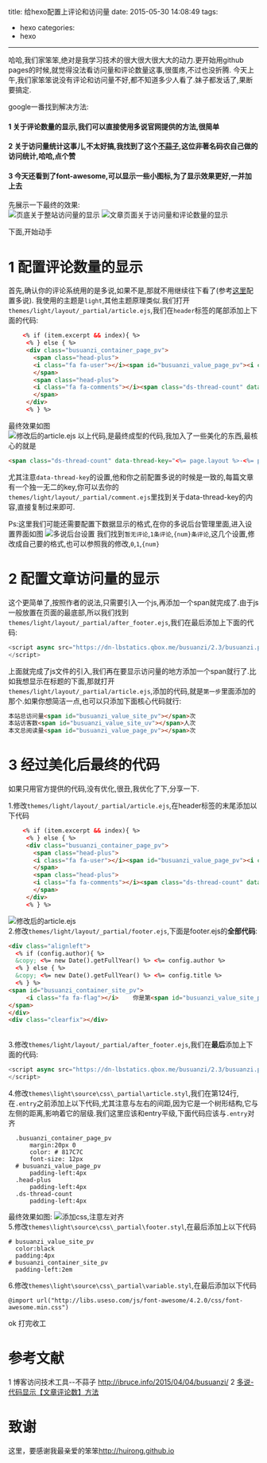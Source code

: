 title: 给hexo配置上评论和访问量
date: 2015-05-30 14:08:49
tags:
- hexo
categories:
- hexo
---
哈哈,我们家笨笨,绝对是我学习技术的很大很大很大大的动力.更开始用github pages的时候,就觉得没法看访问量和评论数量这事,很蛋疼,不过也没折腾.
今天上午,我们家笨笨说没有评论和访问量不好,都不知道多少人看了.妹子都发话了,果断要搞定.
<!-- more -->
google一番找到解决方法:
#### 1 关于评论数量的显示,我们可以直接使用多说官网提供的方法,很简单
#### 2 关于访问量统计这事儿,不太好搞,我找到了这个[不蒜子](http://ibruce.info/2015/04/04/busuanzi/),这位非著名码农自己做的访问统计,哈哈,点个赞
#### 3 今天还看到了font-awesome,可以显示一些小图标,为了显示效果更好,一并加上去
先展示一下最终的效果:<br>
![页底关于整站访问量的显示](https://ww1.sinaimg.cn/large/692869a3gw1esm9snxfcuj20su0ad74x.jpg)
![文章页面关于访问量和评论数量的显示](https://ww4.sinaimg.cn/large/692869a3gw1esm9tcczdij20r00doq4t.jpg)

下面,开始动手
# 1 配置评论数量的显示
首先,确认你的评论系统用的是多说,如果不是,那就不用继续往下看了(参考[这里](http://localhost:4000/2014/11/28/custom-hexo/)配置多说).
我使用的主题是`light`,其他主题原理类似.我们打开`themes/light/layout/_partial/article.ejs`,我们在`header`标签的尾部添加上下面的代码:
```html
    <% if (item.excerpt && index){ %>
     <% } else { %>
     <div class="busuanzi_container_page_pv">
       <span class="head-plus">
       <i class="fa fa-user"></i><span id="busuanzi_value_page_pv"><i class="fa fa-spinner fa-spin"></i></span>次访问
       </span>
       <span class="head-plus">
       <i class="fa fa-comments"></i><span class="ds-thread-count" data-thread-key="<%= page.layout %>-<%= page.slug %>"><i class="fa fa-spinner fa-spin"></i></span>条评论
       </span>
     </div>
     <% } %>
```
最终效果如图<br>
![修改后的article.ejs](https://ww2.sinaimg.cn/large/692869a3gw1esmas5d58oj20x50jc46f.jpg)
以上代码,是最终成型的代码,我加入了一些美化的东西,最核心的就是
```html
<span class="ds-thread-count" data-thread-key="<%= page.layout %>-<%= page.slug %>"></span>
```
尤其注意`data-thread-key`的设置,他和你之前配置多说的时候是一致的,每篇文章有一个独一无二的key,你可以去你的`themes/light/layout/_partial/comment.ejs`里找到关于data-thread-key的内容,直接复制过来即可.

Ps:这里我们可能还需要配置下数据显示的格式,在你的多说后台管理里面,进入设置界面如图
![多说后台设置](https://ww3.sinaimg.cn/large/692869a3gw1esmayan2utj20w50mx0ya.jpg)
我们找到`暂无评论`,`1条评论`,`{num}条评论`,这几个设置,修改成自己要的格式,也可以参照我的修改,`0`,`1`,`{num}`

# 2 配置文章访问量的显示
这个更简单了,按照作者的说法,只需要引入一个js,再添加一个span就完成了.由于js一般放置在页面的最底部,所以我们找到`themes/light/layout/_partial/after_footer.ejs`,我们在最后添加上下面的代码:
```javascript
<script async src="https://dn-lbstatics.qbox.me/busuanzi/2.3/busuanzi.pure.mini.js">
</script>
```
上面就完成了js文件的引入,我们再在要显示访问量的地方添加一个span就行了.比如我想显示在标题的下面,那就打开`themes/light/layout/_partial/article.ejs`,添加的代码,就是`第一步`里面添加的那个.如果你想简洁一点,也可以只添加下面核心代码就行:
```html
本站总访问量<span id="busuanzi_value_site_pv"></span>次
本站访客数<span id="busuanzi_value_site_uv"></span>人次
本文总阅读量<span id="busuanzi_value_page_pv"></span>次
```
# 3  经过美化后最终的代码
如果只用官方提供的代码,没有优化,很丑,我优化了下,分享一下.

1.修改`themes/light/layout/_partial/article.ejs`,在header标签的末尾添加以下代码
```html
    <% if (item.excerpt && index){ %>
     <% } else { %>
     <div class="busuanzi_container_page_pv">
       <span class="head-plus">
       <i class="fa fa-user"></i><span id="busuanzi_value_page_pv"><i class="fa fa-spinner fa-spin"></i></span>次访问
       </span>
       <span class="head-plus">
       <i class="fa fa-comments"></i><span class="ds-thread-count" data-thread-key="<%= page.layout %>-<%= page.slug %>"><i class="fa fa-spinner fa-spin"></i></span>条评论
       </span>
     </div>
     <% } %>
```
![修改后的article.ejs](https://ww2.sinaimg.cn/large/692869a3gw1esmas5d58oj20x50jc46f.jpg)<br>2.修改`themes/light/layout/_partial/footer.ejs`,下面是footer.ejs的**全部代码**:
```html
<div class="alignleft">
  <% if (config.author){ %>
  &copy; <%= new Date().getFullYear() %> <%= config.author %>
  <% } else { %>
  &copy; <%= new Date().getFullYear() %> <%= config.title %>
  <% } %>
<span id="busuanzi_container_site_pv">
     <i class="fa fa-flag"></i>    你是第<span id="busuanzi_value_site_pv"><i class="fa fa-spinner fa-spin"></i></span>个到访的小伙伴
</span>
</div>
<div class="clearfix"></div>
```
<br>3.修改`themes/light/layout/_partial/after_footer.ejs`,我们在**最后**添加上下面的代码:

```javascript
<script async src="https://dn-lbstatics.qbox.me/busuanzi/2.3/busuanzi.pure.mini.js">
</script>
```

4.修改`themes\light\source\css\_partial\article.styl`,我们在第124行,在`.entry`之前添加上以下代码,尤其注意与左右的间距,因为它是一个树形结构,它与左侧的距离,影响着它的层级.我们这里应该和entry平级,下面代码应该与`.entry`对齐
```
  .busuanzi_container_page_pv
      margin:20px 0
      color: # 817C7C
      font-size: 12px
  # busuanzi_value_page_pv
      padding-left:4px
  .head-plus
      padding-left:4px
  .ds-thread-count
      padding-left:4px

```
最终效果如图:
![添加css,注意左对齐](https://ww4.sinaimg.cn/large/692869a3gw1esmajbsx38j20k30gwadu.jpg)<br>5.修改`themes\light\source\css\_partial\footer.styl`,在最后添加上以下代码
```
# busuanzi_value_site_pv
  color:black
  padding:4px
# busuanzi_container_site_pv
  padding-left:2em
```
6.修改`themes\light\source\css\_partial\variable.styl`,在最后添加以下代码
```
@import url("http://libs.useso.com/js/font-awesome/4.2.0/css/font-awesome.min.css")
```

ok  打完收工

# 参考文献
1 博客访问技术工具--不蒜子 <http://ibruce.info/2015/04/04/busuanzi/>
2 [多说-代码显示【文章评论数】方法](http://dev.duoshuo.com/docs/5016427f77cf5fa30500000e)

# 致谢
这里，要感谢我最亲爱的笨笨<http://huirong.github.io>
